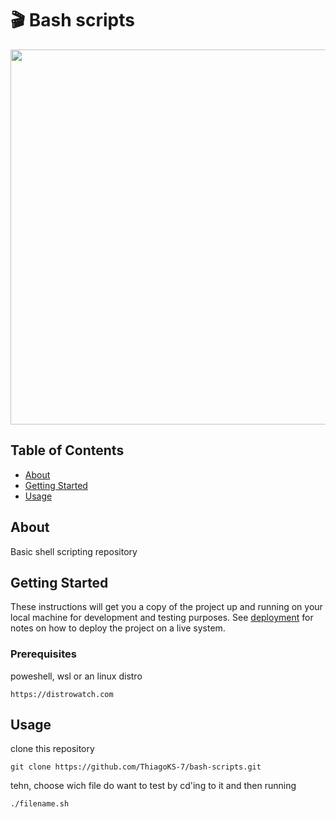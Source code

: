 # 🎬 Bash scripts

<div align="center">
<img width="600px" src="https://user-images.githubusercontent.com/83460816/190854712-c030e677-4a32-455c-9326-d36781e350b6.png" />
</div>

## Table of Contents

- [About](#about)
- [Getting Started](#getting_started)
- [Usage](#usage)

## About <a name = "about"></a>

Basic shell scripting repository

## Getting Started <a name = "getting_started"></a>

These instructions will get you a copy of the project up and running on your local machine for development and testing purposes. See [deployment](#deployment) for notes on how to deploy the project on a live system.

### Prerequisites

poweshell, wsl or an linux distro

```link
https://distrowatch.com
```


## Usage <a name = "usage"></a>

clone this repository
```git
git clone https://github.com/ThiagoKS-7/bash-scripts.git
```

tehn, choose wich file do want to test by cd'ing to it and then running
```bash
./filename.sh
```
